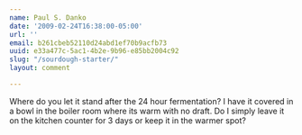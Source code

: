 ```yaml
---
name: Paul S. Danko
date: '2009-02-24T16:38:00-05:00'
url: ''
email: b261cbeb52110d24abd1ef70b9acfb73
uuid: e33a477c-5ac1-4b2e-9b96-e85bb2004c92
slug: "/sourdough-starter/"
layout: comment

---
```


Where do you let it stand after the 24 hour fermentation? I have it covered in a bowl in the boiler room where its warm with no draft. Do I simply leave it on the kitchen counter for 3 days or keep it in the warmer spot?
